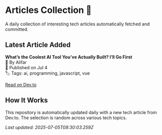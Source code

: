 # Articles Collection 📝

A daily collection of interesting tech articles automatically fetched and committed.

## Latest Article Added

**What’s the Coolest AI Tool You’ve Actually Built? I’ll Go First**  
👤 By Alifar   
📅 Published on Jul 4  
🏷 Tags: ai, programming, javascript, vue  

[Read on Dev.to](https://dev.to/alifar/whats-the-coolest-ai-tool-youve-actually-built-ill-go-first-255l)

## How It Works

This repository is automatically updated daily with a new tech article from Dev.to. The selection is random across various tech topics.

_Last updated: 2025-07-05T08:30:03.259Z_
